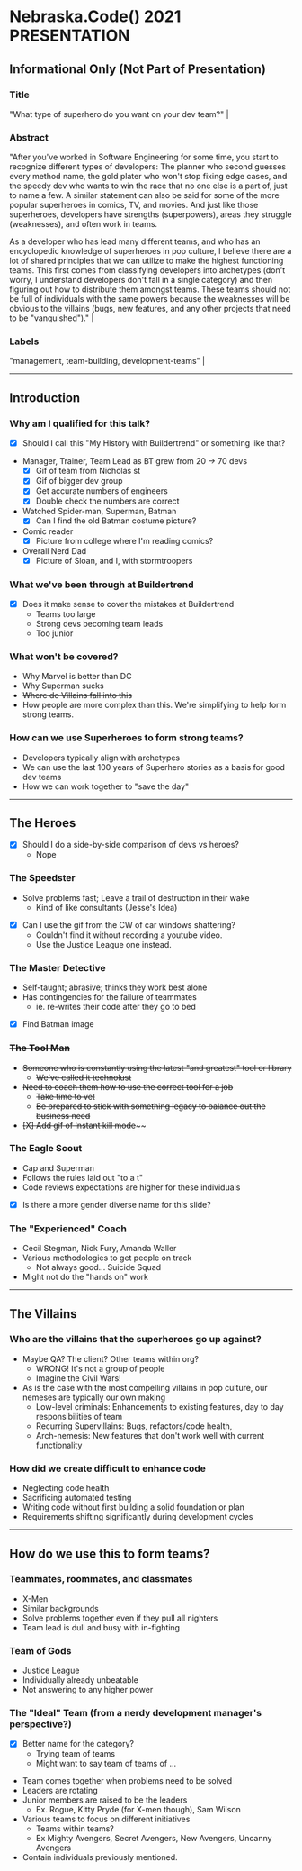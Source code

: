 # Nebraska.Code() 2021 PRESENTATION

## Informational Only (Not Part of Presentation)

### **Title**

"What type of superhero do you want on your dev team?" |

### **Abstract**

"After you've worked in Software Engineering for some time, you start to recognize different types of developers: The planner who second guesses every method name, the gold plater who won't stop fixing edge cases, and the speedy dev who wants to win the race that no one else is a part of, just to name a few. A similar statement can also be said for some of the more popular superheroes in comics, TV, and movies. And just like those superheroes, developers have strengths (superpowers), areas they struggle (weaknesses), and often work in teams.

As a developer who has lead many different teams, and who has an encyclopedic knowledge of superheroes in pop culture, I believe there are a lot of shared principles that we can utilize to make the highest functioning teams. This first comes from classifying developers into archetypes (don't worry, I understand developers don't fall in a single category) and then figuring out how to distribute them amongst teams. These teams should not be full of individuals with the same powers because the weaknesses will be obvious to the villains (bugs, new features, and any other projects that need to be "vanquished")." |

### **Labels**

"management, team-building, development-teams" |

---

## Introduction

### Why am I qualified for this talk?

- [X] Should I call this "My History with Buildertrend" or something like that?

- Manager, Trainer, Team Lead as BT grew from 20 -> 70 devs
  - [X] Gif of team from Nicholas st
  - [X] Gif of bigger dev group
  - [X] Get accurate numbers of engineers
  - [X] Double check the numbers are correct
- Watched Spider-man, Superman, Batman
  - [X] Can I find the old Batman costume picture?
- Comic reader
  - [X] Picture from college where I'm reading comics?
- Overall Nerd Dad
  - [X] Picture of Sloan, and I, with stormtroopers

### What we've been through at Buildertrend

- [X] Does it make sense to cover the mistakes at Buildertrend
  - Teams too large
  - Strong devs becoming team leads
  - Too junior

### What won't be covered?

- Why Marvel is better than DC
- Why Superman sucks
- ~~Where do Villains fall into this~~
- How people are more complex than this. We're simplifying to help form strong teams.

### How can we use Superheroes to form strong teams?

- Developers typically align with archetypes
- We can use the last 100 years of Superhero stories as a basis for good dev teams
- How we can work together to "save the day"

---

## The Heroes

* [X] Should I do a side-by-side comparison of devs vs heroes?
  * Nope

### The Speedster

- Solve problems fast; Leave a trail of destruction in their wake
  - Kind of like consultants (Jesse's Idea)
- [X] Can I use the gif from the CW of car windows shattering?
  - Couldn't find it without recording a youtube video.
  - Use the Justice League one instead.

### The Master Detective

- Self-taught; abrasive; thinks they work best alone
- Has contingencies for the failure of teammates
  - ie. re-writes their code after they go to bed
- [X] Find Batman image

### ~~The Tool Man~~

- ~~Someone who is constantly using the latest "and greatest" tool or library~~
  - ~~We've called it technolust~~
- ~~Need to coach them how to use the correct tool for a job~~
  - ~~Take time to vet~~
  - ~~Be prepared to stick with something legacy to balance out the business need~~
- ~~[X] Add gif of Instant kill mode~~~~

### The Eagle Scout

- Cap and Superman
- Follows the rules laid out "to a t"
- Code reviews expectations are higher for these individuals

- [X] Is there a more gender diverse name for this slide?

### The "Experienced" Coach

- Cecil Stegman, Nick Fury, Amanda Waller
- Various methodologies to get people on track
  - Not always good... Suicide Squad
- Might not do the "hands on" work

---

## The Villains

### Who are the villains that the superheroes go up against?

- Maybe QA? The client? Other teams within org?
  - WRONG! It's not a group of people
  - Imagine the Civil Wars!
- As is the case with the most compelling villains in pop culture, our nemeses are typically our own making
  - Low-level criminals: Enhancements to existing features, day to day responsibilities of team
  - Recurring Supervillains: Bugs, refactors/code health,
  - Arch-nemesis: New features that don't work well with current functionality

### How did we create difficult to enhance code

- Neglecting code health
- Sacrificing automated testing
- Writing code without first building a solid foundation or plan
- Requirements shifting significantly during development cycles

---

## How do we use this to form teams?

### Teammates, roommates, and classmates

- X-Men
- Similar backgrounds
- Solve problems together even if they pull all nighters
- Team lead is dull and busy with in-fighting

### Team of Gods

- Justice League
- Individually already unbeatable
- Not answering to any higher power

### The "Ideal" Team (from a nerdy development manager's perspective?)

- [X] Better name for the category?
  - Trying team of teams
  - Might want to say team of teams of ...
- Team comes together when problems need to be solved
- Leaders are rotating
- Junior members are raised to be the leaders
  - Ex. Rogue, Kitty Pryde (for X-men though), Sam Wilson
- Various teams to focus on different initiatives
  - Teams within teams?
  - Ex Mighty Avengers, Secret Avengers, New Avengers, Uncanny Avengers
- Contain individuals previously mentioned.
